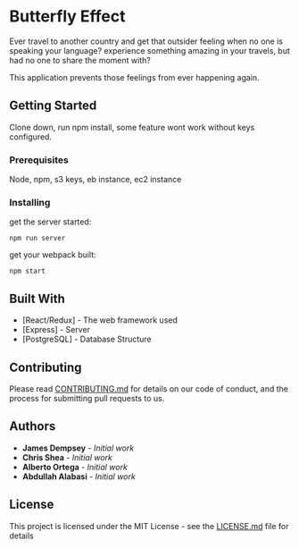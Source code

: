 # Butterfly Effect

Ever travel to another country and get that outsider feeling when no one is speaking your language?
experience something amazing in your travels, but had no one to share the moment with?

This application prevents those feelings from ever happening again.

## Getting Started

Clone down, run npm install, some feature wont work without keys configured.

### Prerequisites

Node, npm, s3 keys, eb instance, ec2 instance


### Installing


get the server started:

```
npm run server
```

get your webpack built:

```
npm start
```


## Built With

* [React/Redux] - The web framework used
* [Express] - Server
* [PostgreSQL] - Database Structure

## Contributing

Please read [CONTRIBUTING.md](https://gist.github.com/PurpleBooth/b24679402957c63ec426) for details on our code of conduct, and the process for submitting pull requests to us.


## Authors

* **James Dempsey** - *Initial work* 
* **Chris Shea** - *Initial work* 
* **Alberto Ortega** - *Initial work* 
* **Abdullah Alabasi** - *Initial work* 

## License

This project is licensed under the MIT License - see the [LICENSE.md](LICENSE.md) file for details
